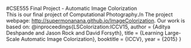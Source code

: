 #CSE555 Final Project - Automatic Image Colorization  
This is our final project of Computational Photography./n
The project webpage: http://supermonanana.github.io/ImageColorization.
Our work is based on:
@inproceedings{LSColorization:ICCV15,
 	author    = {Aditya Deshpande and Jason Rock and David Forsyth},
	title     = {Learning Large-Scale Automatic Image Colorization},
	booktitle = {ICCV},
	year      = {2015}
  }
